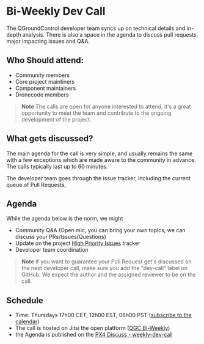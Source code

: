 # Bi-Weekly Dev Call

The QGroundControl developer team syncs up on technical details and in-depth analysis. There is also a space in the agenda to discuss pull requests, major impacting issues and Q&A.

## Who Should attend:
* Community members
* Core project maintiners
* Component maintainers
* Dronecode members


> **Note** The calls are open for anyone interested to attend, it's a great opportunity to meet the team and contribute to the ongoing development of the project.

## What gets discussed?
The main agenda for the call is very simple, and usually remains the same with a few exceptions which are made aware to the community in advance. The calls typically last up to 60 minutes.

The developer team goes through the issue tracker, including the current queue of Pull Requests, 

## Agenda
While the agenda below is the norm, we might 
* Community Q&A (Open mic, you can bring your own topics, we can discuss your PRs/Issues/Questions)
* Update on the project [High Priority Issues](https://github.com/mavlink/qgroundcontrol/projects/2) tracker
* Developer team coordination

> **Note** If you want to guarantee your Pull Request get's discussed on the next developer call, make sure you add the "dev-call" label on GitHub. We expect the author and the assigned reviewer to be on the call.

## Schedule
* Time: Thursdays 17h00 CET, 12h00 EST, 08h00 PST ([subscribe to the calendar](https://www.dronecode.org/calendar/))
* The call is hosted on Jitsi the open platform ([QGC Bi-Weekly](https://meet.jit.si/GCS-bi-weekly))
* the Agenda is published on the [PX4 Discuss - weekly-dev-call](https://discuss.px4.io/c/weekly-dev-call/qgc-developer-call/48)